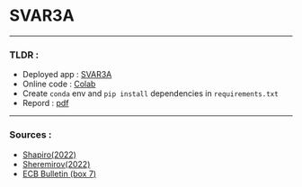 # SVAR3A

---

### TLDR :

* Deployed app : [SVAR3A](https://pierrerlld-svar3a-mainstreamlit-app-qy5le2.streamlit.app/?embed_options=light_theme)
* Online code : [Colab](https://colab.research.google.com/drive/1R9Zd2tNL-X9Sup5v9i578EBx9vH_7_jL#scrollTo=g3Q5NZXjrgGp)
* Create `conda` env and `pip install` dependencies in `requirements.txt`
* Repord : [pdf](https://github.com/PierreRlld/SVAR3A/blob/main/notes/main.pdf)

---

### Sources :

* [Shapiro(2022)](https://drive.google.com/file/d/1V-4nZikSTcfL4jZQLtwjEOLEiDDSluKD/view)
* [Sheremirov(2022)](https://www.bostonfed.org/publications/current-policy-perspectives/2022/are-the-demand-and-supply-channels-of-inflation-persistent.aspx)
* [ECB Bulletin (box 7)](https://www.ecb.europa.eu/pub/economic-bulletin/html/eb202207.en.html)